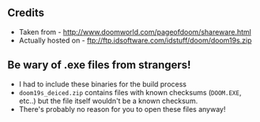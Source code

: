 ## Credits

* Taken from - http://www.doomworld.com/pageofdoom/shareware.html
* Actually hosted on - ftp://ftp.idsoftware.com/idstuff/doom/doom19s.zip

## Be wary of .exe files from strangers!

* I had to include these binaries for the build process
* `doom19s_deiced.zip` contains files with known checksums (`DOOM.EXE`, etc..) but the file itself wouldn't be a known checksum.
* There's probably no reason for you to open these files anyway!
